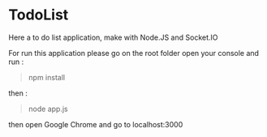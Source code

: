 # TodoList
Here a to do list application, make with Node.JS and Socket.IO

For run this application please go on the root folder open your console and run :

>npm install

then :

>node app.js

then open Google Chrome and go to localhost:3000
